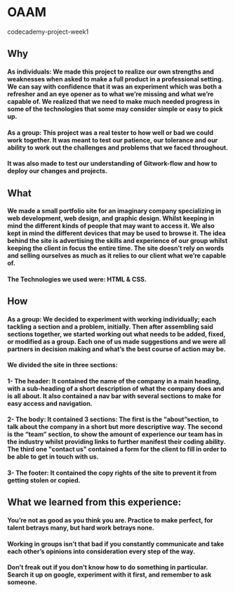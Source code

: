 # OAAM
codecademy-project-week1


## Why 

#### As individuals: We made this project to realize our own strengths and weaknesses when asked to make a full product in a professional setting. We can say with confidence that it was an experiment which was both a refresher and an eye opener as to what we’re missing and what we’re capable of. We realized that we need to make much needed progress in some of the technologies that some may consider simple or easy to pick up. 

#### As a group: This project was a real tester to how well or bad we could work together. It was meant to test our patience, our tolerance and our ability to work out the challenges and problems that we faced throughout.

#### It was also made to test our understanding of Gitwork-flow and how to deploy our changes and projects. 

## What

#### We made a small portfolio site for an imaginary company specializing in web development, web design, and graphic design. Whilst keeping in mind the different kinds of people that may want to access it. We also kept in mind the different devices that may be used to browse it. The idea behind the site is advertising the skills and experience of our group whilst keeping the client in focus the entire time. The site doesn’t rely on words and selling ourselves as much as it relies to our client what we’re capable of. 

#### The Technologies we used were: HTML & CSS. 

## How

#### As a group: We decided to experiment with working individually; each tackling a section and a problem, initially. Then after assembling said sections together, we started working out what needs to be added, fixed, or modified as a group. Each one of us made suggestions and we were all partners in decision making and what’s the best course of action may be.

#### We divided the site in three sections:

#### 1- The header: It contained the name of the company in a main heading, with a sub-heading of a short description of what the company does and is all about. It also contained a nav bar with several sections to make for easy access and navigation.

#### 2- The body: It contained 3 sections: The first is the “about”section, to talk about the company in a short but more descriptive way. The second is the “team” section, to show the amount of experience our team has in the industry whilst providing links to further manifest their coding ability. The third one "contact us" contained a form for the client to fill in order to be able to get in touch with us. 

#### 3- The footer: It contained the copy rights of the site to prevent it from getting stolen or copied. 

## What we learned from this experience:

#### You’re not as good as you think you are. Practice to make perfect, for talent betrays many, but hard work betrays none.

#### Working in groups isn’t that bad if you constantly communicate and take each other’s opinions into consideration every step of the way.

#### Don’t freak out if you don’t know how to do something in particular. Search it up on google, experiment with it first, and remember to ask someone. 
